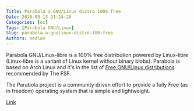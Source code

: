 ```yaml
---
Title: Parabola a GNU/Linux distro 100% free
Date: 2016-08-13 21:24:28
Categories: [os]
Tags: [Parabola GNU/Linux]
Slug: parabola-a-gnulinux-distro-100-free
Authors: sedlav
---
```


Parabola GNU/Linux-libre is a 100% free distribution powered by Linux-libre (Linux-libre is a variant of Linux kernel without  binary blobs). Parabola is based on Arch Linux and it's in the list of [Free GNU/Linux distributions](https://www.gnu.org/distros/free-distros.html) recommended by The FSF.

The Parabola project is a community driven effort to provide a fully Free (as in freedom) operating system that is simple and lightweight.

[Link](https://www.parabola.nu/)
